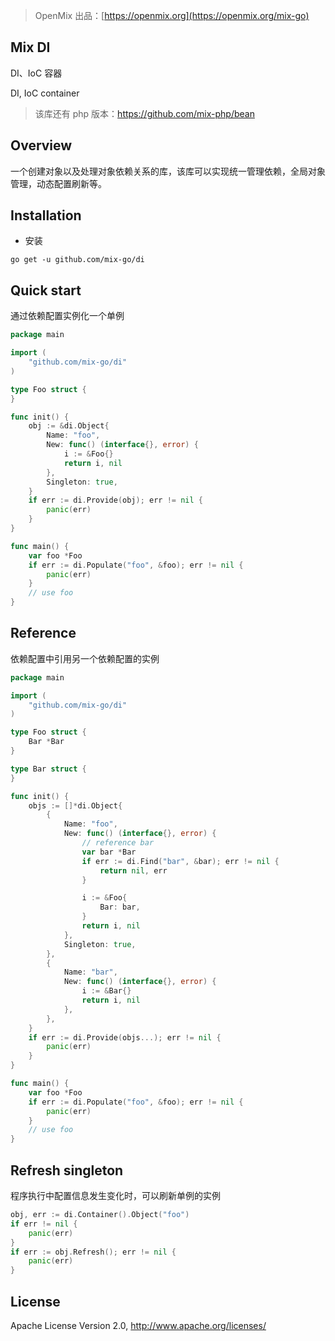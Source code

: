 > OpenMix 出品：[https://openmix.org](https://openmix.org/mix-go)

## Mix DI

DI、IoC 容器

DI, IoC container

> 该库还有 php 版本：https://github.com/mix-php/bean

## Overview

一个创建对象以及处理对象依赖关系的库，该库可以实现统一管理依赖，全局对象管理，动态配置刷新等。

## Installation

- 安装

```
go get -u github.com/mix-go/di
```

## Quick start

通过依赖配置实例化一个单例

```go
package main

import (
    "github.com/mix-go/di"
)

type Foo struct {
}

func init() {
    obj := &di.Object{
        Name: "foo",
        New: func() (interface{}, error) {
            i := &Foo{}
            return i, nil
        },
        Singleton: true,
    }
    if err := di.Provide(obj); err != nil {
        panic(err)
    }
}

func main() {
    var foo *Foo
    if err := di.Populate("foo", &foo); err != nil {
        panic(err)
    }
    // use foo
}
```

## Reference

依赖配置中引用另一个依赖配置的实例

```go
package main

import (
    "github.com/mix-go/di"
)

type Foo struct {
    Bar *Bar
}

type Bar struct {
}

func init() {
    objs := []*di.Object{
        {
            Name: "foo",
            New: func() (interface{}, error) {
                // reference bar
                var bar *Bar
                if err := di.Find("bar", &bar); err != nil {
                    return nil, err
                }

                i := &Foo{
                    Bar: bar,
                }
                return i, nil
            },
            Singleton: true,
        },
        {
            Name: "bar",
            New: func() (interface{}, error) {
                i := &Bar{}
                return i, nil
            },
        },
    }
    if err := di.Provide(objs...); err != nil {
        panic(err)
    }
}

func main() {
    var foo *Foo
    if err := di.Populate("foo", &foo); err != nil {
        panic(err)
    }
    // use foo
}
```

## Refresh singleton

程序执行中配置信息发生变化时，可以刷新单例的实例

```go
obj, err := di.Container().Object("foo")
if err != nil {
    panic(err)
}
if err := obj.Refresh(); err != nil {
    panic(err)
}
```

## License

Apache License Version 2.0, http://www.apache.org/licenses/
